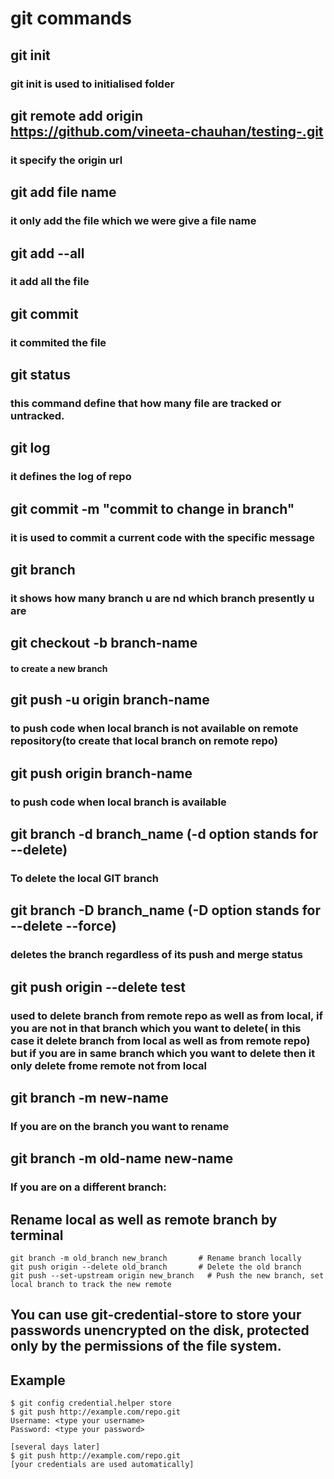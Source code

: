 # git commands
## git init
### git init is used to initialised  folder
## git remote add origin https://github.com/vineeta-chauhan/testing-.git
### it specify the origin url
## git add file name
###  it only add the file which we were give a file name
##  git add --all
###  it  add all the file
## git commit
### it commited the file
## git status 
###  this command define that how many file are tracked or untracked.
## git log
###  it defines the log of repo
##  git commit -m "commit to change in branch"
###  it is used to commit a current code with the specific message
## git branch
### it shows how many branch u are nd which  branch presently u are
## git checkout -b branch-name
#### to create a new branch
## git push -u origin branch-name
### to push code when local branch is not available on remote repository(to create that local branch on remote repo)
## git push origin branch-name
### to push code when local branch is available
## git branch -d branch_name (-d option stands for --delete)
### To delete the local GIT branch 
## git branch -D branch_name (-D option stands for --delete --force)
### deletes the branch regardless of its push and merge status
### 
##  git push origin --delete test
### used to delete branch from remote repo as well as from local, if you are not in that branch which you want to delete( in this case it delete branch from local as well as from remote repo) but if you are in same branch which you want to delete then it only delete frome remote not from local
## git branch -m new-name
### If you are on the branch you want to rename
## git branch -m old-name new-name
### If you are on a different branch:
## Rename local as well as remote branch by terminal
```git
git branch -m old_branch new_branch       # Rename branch locally    
git push origin --delete old_branch       # Delete the old branch    
git push --set-upstream origin new_branch   # Push the new branch, set local branch to track the new remote
```
## You can use git-credential-store to store your passwords unencrypted on the disk, protected only by the permissions of the file system.

## Example
```git
$ git config credential.helper store
$ git push http://example.com/repo.git
Username: <type your username>
Password: <type your password>

[several days later]
$ git push http://example.com/repo.git
[your credentials are used automatically]
```